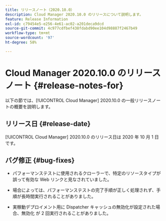 ```yaml
---
title: リリースノート（2020.10.0）
description: Cloud Manager 2020.10.0 のリリースについて説明します。
feature: Release Information
exl-id: c79454e5-e256-4e61-ac02-a201deca9dcd
source-git-commit: 4c977cdfbef438fdabd90ee104d98887f2467b49
workflow-type: tm+mt
source-wordcount: '97'
ht-degree: 58%

---
```


# Cloud Manager 2020.10.0 のリリースノート {#release-notes-for}

以下の節では、[!UICONTROL Cloud Manager] 2020.10.0 の一般リリースノートの概要を説明します。

## リリース日 {#release-date}

[!UICONTROL Cloud Manager] 2020.10.0 のリリース日は 2020 年 10 月 1 日です。

## バグ修正 {#bug-fixes}

* パフォーマンステストに使用されるクローラーで、特定のリソースタイプが誤って有効な Web リンクと見なされていました。

* 場合によっては、パフォーマンステストの完了手順が正しく処理されず、手順が長時間実行されることがありました。

* 実稼動デプロイメント用に Dispatcher キャッシュの無効化が設定された場合、無効化 が 2 回実行されることがありました。
